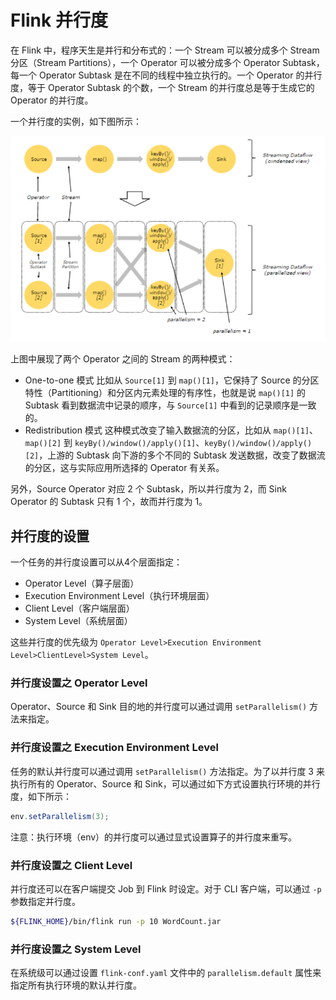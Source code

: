 # Flink 并行度

在 Flink 中，程序天生是并行和分布式的：一个 Stream 可以被分成多个 Stream 分区（Stream Partitions），一个 Operator 可以被分成多个 Operator Subtask，每一个 Operator Subtask 是在不同的线程中独立执行的。一个 Operator 的并行度，等于 Operator Subtask 的个数，一个 Stream 的并行度总是等于生成它的 Operator 的并行度。

一个并行度的实例，如下图所示：

![image-20201120155951778](images/image-20201120155951778.png)

上图中展现了两个 Operator 之间的 Stream 的两种模式：

- One-to-one 模式
  比如从 `Source[1]` 到 `map()[1]`，它保持了 Source 的分区特性（Partitioning）和分区内元素处理的有序性，也就是说 `map()[1]` 的 Subtask 看到数据流中记录的顺序，与 `Source[1]` 中看到的记录顺序是一致的。
- Redistribution 模式
  这种模式改变了输入数据流的分区，比如从 `map()[1]`、`map()[2]` 到 `keyBy()/window()/apply()[1]`、`keyBy()/window()/apply()[2]`，上游的 Subtask 向下游的多个不同的 Subtask 发送数据，改变了数据流的分区，这与实际应用所选择的 Operator 有关系。

另外，Source Operator 对应 2 个 Subtask，所以并行度为 2，而 Sink Operator 的 Subtask 只有 1 个，故而并行度为 1。

## 并行度的设置

一个任务的并行度设置可以从4个层面指定：

- Operator Level（算子层面）
- Execution Environment Level（执行环境层面）
- Client Level（客户端层面）
- System Level（系统层面）

这些并行度的优先级为 `Operator Level>Execution Environment Level>ClientLevel>System Level`。

### 并行度设置之 Operator Level

Operator、Source 和 Sink 目的地的并行度可以通过调用 `setParallelism()` 方法来指定。

### 并行度设置之 Execution Environment Level

任务的默认并行度可以通过调用 `setParallelism()` 方法指定。为了以并行度 3 来执行所有的 Operator、Source 和 Sink，可以通过如下方式设置执行环境的并行度，如下所示：

```java
env.setParallelism(3);
```

注意：执行环境（env）的并行度可以通过显式设置算子的并行度来重写。

### 并行度设置之 Client Level

并行度还可以在客户端提交 Job 到 Flink 时设定。对于 CLI 客户端，可以通过 `-p` 参数指定并行度。

```bash
${FLINK_HOME}/bin/flink run -p 10 WordCount.jar
```

### 并行度设置之 System Level

在系统级可以通过设置 `flink-conf.yaml` 文件中的 `parallelism.default` 属性来指定所有执行环境的默认并行度。